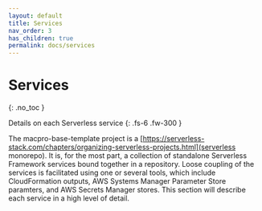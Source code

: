 ```yaml
---
layout: default
title: Services
nav_order: 3
has_children: true
permalink: docs/services
---
```


# Services
{: .no_toc }

Details on each Serverless service
{: .fs-6 .fw-300 }

The macpro-base-template project is a [https://serverless-stack.com/chapters/organizing-serverless-projects.html](serverless monorepo). It is, for the most part, a collection of standalone Serverless Framework services bound together in a repository. Loose coupling of the services is facilitated using one or several tools, which include CloudFormation outputs, AWS Systems Manager Parameter Store paramters, and AWS Secrets Manager stores. This section will describe each service in a high level of detail.
